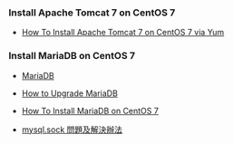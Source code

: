 ### Install Apache Tomcat 7 on CentOS 7  

* [How To Install Apache Tomcat 7 on CentOS 7 via Yum](https://www.digitalocean.com/community/tutorials/how-to-install-apache-tomcat-7-on-centos-7-via-yum)  


### Install MariaDB on CentOS 7  

* [MariaDB](https://mariadb.com/resources/blog/installing-mariadb-10-centos-7-rhel-7)  

* [How to Upgrade MariaDB](https://www.liquidweb.com/kb/how-to-upgrade-mariadb-5-5-to-mariadb-10-0-on-centos-7/)  

* [ How To Install MariaDB on CentOS 7
](https://www.digitalocean.com/community/tutorials/how-to-install-mariadb-on-centos-7)  

* [mysql.sock 問題及解決辦法](http://justwinit.cn/post/1902/)
